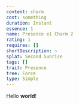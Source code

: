 ```yaml
---
content: charm
cost: something
duration: Instant
essence: 1
name: Presence e1 Charm 2
rating: 1
requires: []
shortDescription: ~
splat: Second Sunrise
tags: []
trait: Presence
tree: Force
type: Simple
---
```


Hello **world**!
